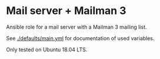 # Mail server + Mailman 3

Ansible role for a mail server with a Mailman 3 mailing list.

See [./defaults/main.yml](./defaults/main.yml) for documentation of used variables.

Only tested on Ubuntu 18.04 LTS.
